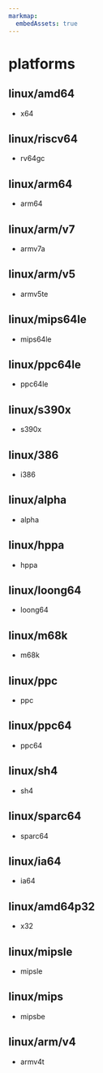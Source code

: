 ```yaml
---
markmap:
  embedAssets: true
---
```


# platforms

## linux/amd64

- x64

## linux/riscv64

- rv64gc

## linux/arm64

- arm64

## linux/arm/v7

- armv7a

## linux/arm/v5

- armv5te

## linux/mips64le

- mips64le

## linux/ppc64le

- ppc64le

## linux/s390x

- s390x

## linux/386

- i386

## linux/alpha

- alpha

## linux/hppa

- hppa

## linux/loong64

- loong64

## linux/m68k

- m68k

## linux/ppc

- ppc

## linux/ppc64

- ppc64

## linux/sh4

- sh4

## linux/sparc64

- sparc64

## linux/ia64

- ia64

## linux/amd64p32

- x32

## linux/mipsle

- mipsle

## linux/mips

- mipsbe

## linux/arm/v4

- armv4t
